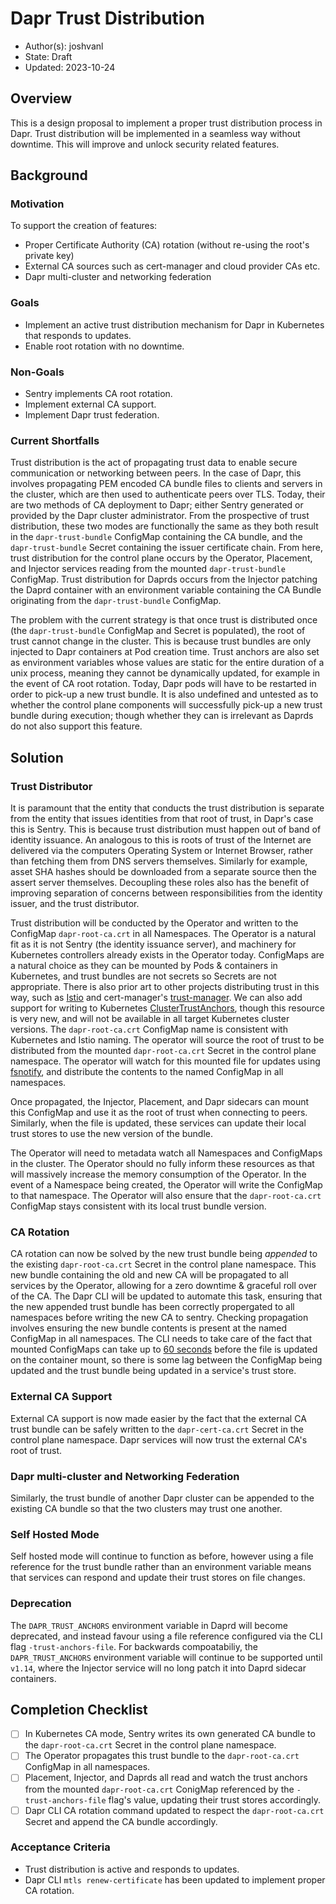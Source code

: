 # Dapr Trust Distribution

* Author(s): joshvanl
* State: Draft
* Updated: 2023-10-24

## Overview

This is a design proposal to implement a proper trust distribution process in Dapr.
Trust distribution will be implemented in a seamless way without downtime.
This will improve and unlock security related features.

## Background

### Motivation

To support the creation of features:

- Proper Certificate Authority (CA) rotation (without re-using the root's private key)
- External CA sources such as cert-manager and cloud provider CAs etc.
- Dapr multi-cluster and networking federation

### Goals

- Implement an active trust distribution mechanism for Dapr in Kubernetes that responds to updates.
- Enable root rotation with no downtime.

### Non-Goals

- Sentry implements CA root rotation.
- Implement external CA support.
- Implement Dapr trust federation.

### Current Shortfalls

Trust distribution is the act of propagating trust data to enable secure communication or networking between peers.
In the case of Dapr, this involves propagating PEM encoded CA bundle files to clients and servers in the cluster, which are then used to authenticate peers over TLS.
Today, their are two methods of CA deployment to Dapr; either Sentry generated or provided by the Dapr cluster administrator.
From the prospective of trust distribution, these two modes are functionally the same as they both result in the `dapr-trust-bundle` ConfigMap containing the CA bundle, and the `dapr-trust-bundle` Secret containing the issuer certificate chain.
From here, trust distribution for the control plane occurs by the Operator, Placement, and Injector services reading from the mounted `dapr-trust-bundle` ConfigMap.
Trust distribution for Daprds occurs from the Injector patching the Daprd container with an environment variable containing the CA Bundle originating from the `dapr-trust-bundle` ConfigMap.

The problem with the current strategy is that once trust is distributed once (the `dapr-trust-bundle` ConfigMap and Secret is populated), the root of trust cannot change in the cluster.
This is because trust bundles are only injected to Dapr containers at Pod creation time.
Trust anchors are also set as environment variables whose values are static for the entire duration of a unix process, meaning they cannot be dynamically updated, for example in the event of CA root rotation.
Today, Dapr pods will have to be restarted in order to pick-up a new trust bundle.
It is also undefined and untested as to whether the control plane components will successfully pick-up a new trust bundle during execution; though whether they can is irrelevant as Daprds do not also support this feature.

## Solution

### Trust Distributor

It is paramount that the entity that conducts the trust distribution is separate from the entity that issues identities from that root of trust, in Dapr's case this is Sentry.
This is because trust distribution must happen out of band of identity issuance.
An analogous to this is roots of trust of the Internet are delivered via the computers Operating System or Internet Browser, rather than fetching them from DNS servers themselves.
Similarly for example, asset SHA hashes should be downloaded from a separate source then the assert server themselves.
Decoupling these roles also has the benefit of improving separation of concerns between responsibilities from the identity issuer, and the trust distributor.

Trust distribution will be conducted by the Operator and written to the ConfigMap `dapr-root-ca.crt` in all Namespaces.
The Operator is a natural fit as it is not Sentry (the identity issuance server), and machinery for Kubernetes controllers already exists in the Operator today.
ConfigMaps are a natural choice as they can be mounted by Pods & containers in Kubernetes, and trust bundles are not secrets so Secrets are not appropriate.
There is also prior art to other projects distributing trust in this way, such as [Istio](https://github.com/istio/istio/blob/4c65649a9b116584281fadcaf8c3dd6b42d34036/istioctl/pkg/workload/workload_test.go#L340) and cert-manager's [trust-manager](https://github.com/cert-manager/trust-manager#example-bundle).
We can also add support for writing to Kubernetes [ClusterTrustAnchors](https://github.com/kubernetes/enhancements/issues/3257), though this resource is very new, and will not be available in all target Kubernetes cluster versions.
The `dapr-root-ca.crt` ConfigMap name is consistent with Kubernetes and Istio naming.
The operator will source the root of trust to be distributed from the mounted `dapr-root-ca.crt` Secret in the control plane namespace.
The operator will watch for this mounted file for updates using [fsnotify](https://github.com/fsnotify/fsnotify), and distribute the contents to the named ConfigMap in all namespaces.

Once propagated, the Injector, Placement, and Dapr sidecars can mount this ConfigMap and use it as the root of trust when connecting to peers.
Similarly, when the file is updated, these services can update their local trust stores to use the new version of the bundle.

The Operator will need to metadata watch all Namespaces and ConfigMaps in the cluster.
The Operator should no fully inform these resources as that will massively increase the memory consumption of the Operator.
In the event of a Namespace being created, the Operator will write the ConfigMap to that namespace.
The Operator will also ensure that the `dapr-root-ca.crt` ConfigMap stays consistent with its local trust bundle version.

### CA Rotation

CA rotation can now be solved by the new trust bundle being _appended_ to the existing `dapr-root-ca.crt` Secret in the control plane namespace.
This new bundle containing the old and new CA will be propagated to all services by the Operator, allowing for a zero downtime & graceful roll over of the CA.
The Dapr CLI will be updated to automate this task, ensuring that the new appended trust bundle has been correctly propergated to all namespaces before writing the new CA to sentry.
Checking propagation involves ensuring the new bundle contents is present at the named ConfigMap in all namespaces.
The CLI needs to take care of the fact that mounted ConfigMaps can take up to [60 seconds](https://github.com/kubernetes/kubernetes/blob/v1.26.0/pkg/kubelet/pod_workers.go#L1175C1-L1175C96) before the file is updated on the container mount, so there is some lag between the ConfigMap being updated and the trust bundle being updated in a service's trust store.

### External CA Support

External CA support is now made easier by the fact that the external CA trust bundle can be safely written to the `dapr-cert-ca.crt` Secret in the control plane namespace.
Dapr services will now trust the external CA's root of trust.

### Dapr multi-cluster and Networking Federation

Similarly, the trust bundle of another Dapr cluster can be appended to the existing CA bundle so that the two clusters may trust one another.

### Self Hosted Mode

Self hosted mode will continue to function as before, however using a file reference for the trust bundle rather than an environment variable means that services can respond and update their trust stores on file changes.

### Deprecation

The `DAPR_TRUST_ANCHORS` environment variable in Daprd will become deprecated, and instead favour using a file reference configured via the CLI flag `-trust-anchors-file`.
For backwards compoatabiliy, the `DAPR_TRUST_ANCHORS` environment variable will continue to be supported until `v1.14`, where the Injector service will no long patch it into Daprd sidecar containers.

## Completion Checklist

- [ ] In Kubernetes CA mode, Sentry writes its own generated CA bundle to the `dapr-root-ca.crt` Secret in the control plane namespace.
- [ ] The Operator propagates this trust bundle to the `dapr-root-ca.crt` ConfigMap in all namespaces.
- [ ] Placement, Injector, and Daprds all read and watch the trust anchors from the mounted `dapr-root-ca.crt` ConigMap referenced by the `-trust-anchors-file` flag's value, updating their trust stores accordingly.
- [ ] Dapr CLI CA rotation command updated to respect the `dapr-root-ca.crt` Secret and append the CA bundle accordingly.

### Acceptance Criteria
- Trust distribution is active and responds to updates.
- Dapr CLI `mtls renew-certificate` has been updated to implement proper CA rotation.
